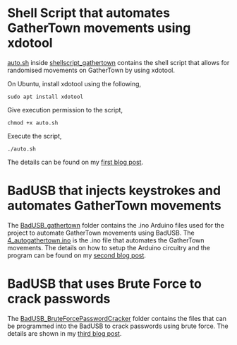 # Shell Script that automates GatherTown movements using xdotool

[auto.sh](./shellscript_gathertown/auto.sh) inside [shellscript_gathertown](./shellscript_gathertown) contains the shell script that allows for randomised movements on GatherTown by using xdotool.

On Ubuntu, install xdotool using the following,


`sudo apt install xdotool`


Give execution permission to the script,


`chmod +x auto.sh`

Execute the script,


`./auto.sh`

The details can be found on my [first blog post](https://dev.to/lambdamamba/using-xdotool-to-randomise-gathertown-avatar-movements-2p51).

# BadUSB that injects keystrokes and automates GatherTown movements

The [BadUSB_gathertown](./BadUSB_gathertown) folder contains the .ino Arduino files used for the project to automate GatherTown movements using BadUSB. The [4_autogathertown.ino](./BadUSB_gathertown/4_autogathertown/4_autogathertown.ino) is the .ino file that automates the GatherTown movements. The details on how to setup the Arduino circuitry and the program can be found on my [second blog post](https://dev.to/lambdamamba/a-badusb-that-isnt-so-bad-making-a-keystroke-injector-in-arduino-that-automates-gathertown-movements-41jm).


# BadUSB that uses Brute Force to crack passwords

The [BadUSB_BruteForcePasswordCracker](./BadUSB_BruteForcePasswordCracker) folder contains the files that can be programmed into the BadUSB to crack passwords using brute force.
The details are shown in my [third blog post](https://dev.to/lambdamamba/a-badusb-that-is-pretty-useful-making-a-keystroke-injector-in-arduino-that-can-crack-passwords-using-brute-force-3e77).
